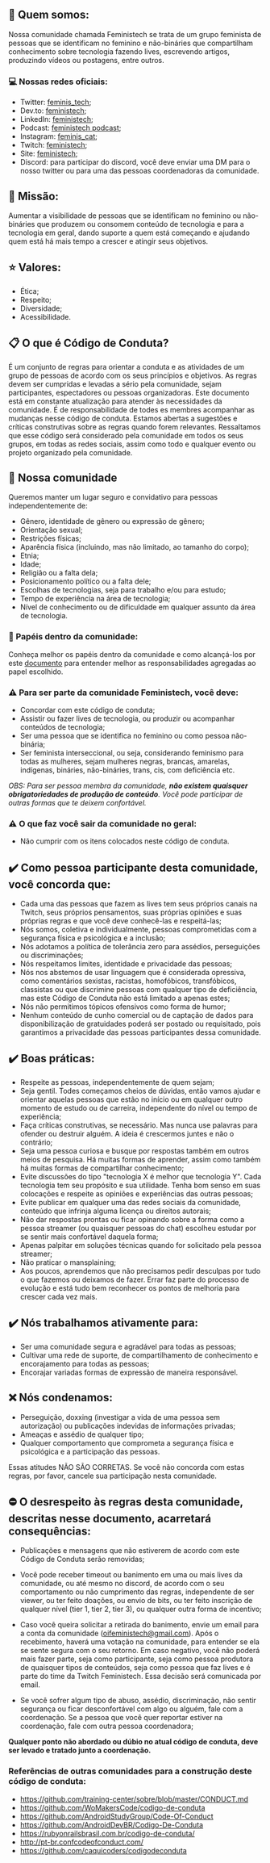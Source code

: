 ## :rocket: Quem somos:
Nossa comunidade chamada Feministech se trata de um grupo feminista de pessoas que se identificam no feminino e não-bináries que compartilham conhecimento sobre tecnologia fazendo lives, escrevendo artigos, produzindo vídeos ou postagens, entre outros.

### :computer: Nossas redes oficiais:
* Twitter: [feminis_tech](https://twitter.com/feminis_tech);
* Dev.to: [feministech](https://dev.to/feministech);
* LinkedIn: [feministech](https://www.linkedin.com/company/feministech);
* Podcast: [feministech podcast](https://anchor.fm/feministech);
* Instagram: [feminis_cat](https://www.instagram.com/feminis_cat/);
* Twitch: [feministech](https://www.twitch.tv/team/livecodergirls);
* Site: [feministech](https://feministech.github.io/);
* Discord: para participar do discord, você deve enviar uma DM para o nosso twitter ou para uma das pessoas coordenadoras da comunidade.

## :mag_right: Missão:
Aumentar a visibilidade de pessoas que se identificam no feminino ou não-bináries que produzem ou consomem conteúdo de tecnologia e para a tecnologia em geral, dando suporte a quem está começando e ajudando quem está há mais tempo a crescer e atingir seus objetivos.

## :star: Valores:
* Ética;
* Respeito;
* Diversidade;
* Acessibilidade.

## :clipboard: O que é Código de Conduta?
É um conjunto de regras para orientar a conduta e as atividades de um grupo de pessoas de acordo com os seus princípios e objetivos. As regras devem ser cumpridas e levadas a sério pela comunidade, sejam participantes, espectadores ou pessoas organizadoras. Este documento está em constante atualização para atender às necessidades da comunidade. É de responsabilidade de todes es membres acompanhar as mudanças nesse código de conduta. Estamos abertas a sugestões e críticas construtivas sobre as regras quando forem relevantes. Ressaltamos que esse código será considerado pela comunidade em todos os seus grupos, em todas as redes sociais, assim como todo e qualquer evento ou projeto organizado pela comunidade.

## :rocket: Nossa comunidade
Queremos manter um lugar seguro e convidativo para pessoas independentemente de:

* Gênero, identidade de gênero ou expressão de gênero;
* Orientação sexual;  
* Restrições físicas;
* Aparência física (incluindo, mas não limitado, ao tamanho do corpo);
* Etnia;
* Idade;
* Religião ou a falta dela;
* Posicionamento político ou a falta dele;
* Escolhas de tecnologias, seja para trabalho e/ou para estudo;
* Tempo de experiência na área de tecnologia;
* Nível de conhecimento ou de dificuldade em qualquer assunto da área de tecnologia.

### :open_book: Papéis dentro da comunidade:
Conheça melhor os papéis dentro da comunidade e como alcançá-los por este [documento](https://github.com/feministech/codigo-de-conduta/blob/adicionar-como-ser-coordenadore/PAP%C3%89IS%20NA%20FEMINISTECH.md) para entender melhor as responsabilidades agregadas ao papel escolhido.

### **:warning: Para ser parte da comunidade Feministech, você deve:**
* Concordar com este código de conduta;
* Assistir ou fazer lives de tecnologia, ou produzir ou acompanhar conteúdos de tecnologia;
* Ser uma pessoa que se identifica no feminino ou como pessoa não-binária;
* Ser feminista interseccional, ou seja, considerando feminismo para todas as mulheres, sejam mulheres negras, brancas, amarelas, indígenas, bináries, não-bináries, trans, cis, com deficiência etc.

*OBS: Para ser pessoa membra da comunidade, **não existem quaisquer obrigatoriedades de produção de conteúdo**. Você pode participar de outras formas que te deixem confortável.*

### **:warning: O que faz você sair da comunidade no geral:**
* Não cumprir com os itens colocados neste código de conduta.

## **:heavy_check_mark: Como pessoa participante desta comunidade, você concorda que:**
* Cada uma das pessoas que fazem as lives tem seus próprios canais na Twitch, seus próprios pensamentos, suas próprias opiniões e suas próprias regras e que você deve conhecê-las e respeitá-las;
* Nós somos, coletiva e individualmente, pessoas comprometidas com a segurança física e psicológica e a inclusão;
* Nós adotamos a política de tolerância zero para assédios, perseguições ou discriminações;
* Nós respeitamos limites, identidade e privacidade das pessoas;
* Nós nos abstemos de usar linguagem que é considerada opressiva, como comentários sexistas, racistas, homofóbicos, transfóbicos, classistas ou que discrimine pessoas com qualquer tipo de deficiência, mas este Código de Conduta não está limitado a apenas estes;
* Nós não permitimos tópicos ofensivos como forma de humor;
* Nenhum conteúdo de cunho comercial ou de captação de dados para disponibilização de gratuidades poderá ser postado ou requisitado, pois garantimos a privacidade das pessoas participantes dessa comunidade.

## **:heavy_check_mark: Boas práticas:**
* Respeite as pessoas, independentemente de quem sejam;
* Seja gentil. Todes começamos cheios de dúvidas, então vamos ajudar e orientar aquelas pessoas que estão no início ou em qualquer outro momento de estudo ou de carreira, independente do nível ou tempo de experiência;
* Faça críticas construtivas, se necessário. Mas nunca use palavras para ofender ou destruir alguém. A ideia é crescermos juntes e não o contrário;
* Seja uma pessoa curiosa e busque por respostas também em outros meios de pesquisa. Há muitas formas de aprender, assim como também há muitas formas de compartilhar conhecimento;
* Evite discussões do tipo "tecnologia X é melhor que tecnologia Y". Cada tecnologia tem seu propósito e sua utilidade. Tenha bom senso em suas colocações e respeite as opiniões e experiências das outras pessoas;
* Evite publicar em qualquer uma das redes sociais da comunidade, conteúdo que infrinja alguma licença ou direitos autorais;
* Não dar respostas prontas ou ficar opinando sobre a forma como a pessoa streamer (ou quaisquer pessoas do chat) escolheu estudar por se sentir mais confortável daquela forma;
* Apenas palpitar em soluções técnicas quando for solicitado pela pessoa streamer;
* Não praticar o mansplaining;
* Aos poucos, aprendemos que não precisamos pedir desculpas por tudo o que fazemos ou deixamos de fazer. Errar faz parte do processo de evolução e está tudo bem reconhecer os pontos de melhoria para crescer cada vez mais.

## **:heavy_check_mark: Nós trabalhamos ativamente para:**
* Ser uma comunidade segura e agradável para todas as pessoas;
* Cultivar uma rede de suporte, de compartilhamento de conhecimento e encorajamento para todas as pessoas;
* Encorajar variadas formas de expressão de maneira responsável.

## **:x: Nós condenamos:**
* Perseguição, doxxing (investigar a vida de uma pessoa sem autorização) ou publicações indevidas de informações privadas;
* Ameaças e assédio de qualquer tipo;
* Qualquer comportamento que comprometa a segurança física e psicológica e a participação das pessoas.

Essas atitudes NÃO SÃO CORRETAS. Se você não concorda com estas regras, por favor, cancele sua participação nesta comunidade.

## **:no_entry: O desrespeito às regras desta comunidade, descritas nesse documento, acarretará consequências:**
* Publicações e mensagens que não estiverem de acordo com este Código de Conduta serão removidas;
* Você pode receber timeout ou banimento em uma ou mais lives da comunidade, ou até mesmo no discord, de acordo com o seu comportamento ou não cumprimento das regras, independente de ser viewer, ou ter feito doações, ou envio de bits, ou ter feito inscrição de qualquer nível (tier 1, tier 2, tier 3), ou qualquer outra forma de incentivo;
* Caso você queira solicitar a retirada do banimento, envie um email para a conta da comunidade (oifeministech@gmail.com). Após o recebimento, haverá uma votação na comunidade, para entender se ela se sente segura com o seu retorno. Em caso negativo, você não poderá mais fazer parte, seja como participante, seja como pessoa produtora de quaisquer tipos de conteúdos, seja como pessoa que faz lives e é parte do time da Twitch Feministech. Essa decisão será comunicada por email.

* Se você sofrer algum tipo de abuso, assédio, discriminação, não sentir segurança ou ficar desconfortável com algo ou alguém, fale com a coordenação. Se a pessoa que você quer reportar estiver na coordenação, fale com outra pessoa coordenadora;

**Qualquer ponto não abordado ou dúbio no atual código de conduta, deve ser levado e tratado junto a coordenação.**

### Referências de outras comunidades para a construção deste código de conduta:
* https://github.com/training-center/sobre/blob/master/CONDUCT.md
* https://github.com/WoMakersCode/codigo-de-conduta
* https://github.com/AndroidStudyGroup/Code-Of-Conduct
* https://github.com/AndroidDevBR/Codigo-De-Conduta
* https://rubyonrailsbrasil.com.br/codigo-de-conduta/
* http://pt-br.confcodeofconduct.com/
* https://github.com/caquicoders/codigodeconduta
